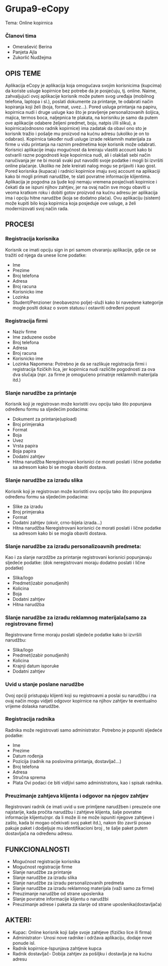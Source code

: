 # Grupa9-eCopy
Tema: Online kopirnica

### Članovi tima
- Omerašević Berina
- Panjeta Ajla
- Zukorlić Nudžejma

## OPIS  TEME

Aplikacija eCopy je aplikacija koja omogućava svojim korisnicima (kupcima) da koriste usluge kopirnice bez potrebe da je posjećuju, tj. online. Naime, zahvaljujući  ovoj aplikacije korisnik može putem svog uređaja (mobilnog telefona, laptopa i sl.), poslati dokumente za printanje, te odabrati način kopiranja koji želi (boja, format, uvez...). Pored usluga printanja na papiru, kopirnica nudi i druge usluge kao što je pravljenje personalizovanih šoljica, majica, termos boca, naljepnica te plakata, na korisniku je samo da putem ove aplikacije odabere  željeni predmet,  boju, natpis i/ili sliku), a kopirnica(odnosno radnik kopirnice) ima zadatak da obavi ono sto je korisnik tražio i pošalje mu proizvod na kućnu adresu (ukoliko je on to odabrao). Kopirnica također nudi usluge izrade reklamnih materijala za firme u vidu printanja na raznim predmetima koje korisnik može odabrati.
Korisnici aplikacije imaju mogućnost da kreiraju vlastiti account kako bi ostvarili razne pogodnosti koje kopoirnica nudi, ali i olakšali sebi način naručivanja jer ne bi morali svaki put navoditi svoje podatke i mogli bi izvršiti online plaćanje. Ukoliko ne žele kreirati nalog mogu se prijaviti i kao gost. Pored korisnika (kupaca) i radnici kopirnice imaju svoj account na aplikaciji kako bi mogli primati narudžbe, te slati povratne informacije klijentima.
Aplikacija je pogodna za ljude koji nemaju vremena posjećivati kopirnice i čekati da se ispuni njihov zahtjev, jer na ovaj način sve mogu obaviti u veoma kratkom roku i dobiti gotov proizvod na kućnu adresu jer aplikacija ima i opciju hitne narudžbe (koja se dodatno plaća).
Ovu aplikaciju (sistem) može kupiti bilo koja kopirnica koja posjeduje ove usluge, a želi modernizovati svoj način rada.

## PROCESI

### Registracija korisnika
Korisnik ce imati opciju sign in pri samom otvaranju aplikacije, gdje ce se tražiti od njega da unese licne podatke:
- Ime
-	Prezime
-	Broj telefona
-	Adresa
-	Broj racuna
-	Korisnicko ime
-	Lozinka
-	Student/Penzioner (neobavezno polje)-služi kako bi navedene kategorije mogle poslti dokaz o svom statusu i ostavriti određeni popust

### Registracija firmi
-	Naziv firme
-	Ime zaduzene osobe
-	Broj telefona
-	Adresa
-	Broj racuna
-	Korisnicko ime
-	Lozinka
Napomena: Potrebno je da se razlikuje registracija firmi i registracija fizičkih lica, jer kopirnica nudi različite pogodnosti za ova dva slučaja (npr. za firme je omogućeno prinatnje reklamnih materijala itd.)

### Slanje narudžbe za printanje
Korisnik koji je  registrovan može koristiti ovu opciju tako što popunjava određenu formu sa sljedećim podacima:
-	Dokument za printanje(upload)
-	Broj primjeraka
-	Format
-	Boja
-	Uvez
-	Vrsta papira
-	Boja papira
-	Dodatni zahtjev
-	Hitna narudžba
Neregistrovani korisnici će morati poslati i lične podatke sa adresom kako bi se mogla obaviti dostava.

### Slanje narudžbe za izradu slika
Korisnik koji je  registrovan može koristiti ovu opciju tako što popunjava određenu formu sa sljedećim podacima:
-	Slike za izradu
-	Broj primjeraka
-	Format
-	Dodatni zahtjev (okvir, crno-bijela izrada...)
-	Hitna narudžba
Neregistrovani korisnici će morati poslati i lične podatke sa adresom kako bi se mogla obaviti dostava.

### Slanje narudžbe za izradu personalizoavnih predmeta:
Kao i za slanje narzdžbe za printanje registrovani korisnici popunjavaju sljedeće podatke: (dok neregistrovani moraju dodatno poslati i lične podatke)
-	Slika/logo
-	Predmet(izabir  ponudjenih)
-	Kolicina
-	Boja
-	Dodatni zahtjev
-	Hitna narudžba

### Slanje narudžbe za izradu reklamnog materijala(samo za registrovane  firme)
Registrovane firme  moraju poslati sljedeće podatke kako bi izvršili narudžbu:
-	Slika/logo
-	Predmet(izabir  ponudjenih)
-	Kolicina
-	Krajnji datum isporuke
-	Dodatni zahtjev

### Uvid u stanje poslane narudžbe
Ovoj opciji pristupaju klijenti koji su registroavni a poslai su narudžbu i na ovaj način mogu vidjeti odgovor kopirnice na njihov zahtjev te eventualno vrijeme dolaska narudžbe. 

### Registracija radnika
Radnika može registrovati samo administrator. Potrebno je popuniti sljedeće podatke:
-	Ime
-	Prezime
-	Datum rođenja
-	Pozicija (radnik na poslovima printanja, dostavljač...)
-	Broj telefona
-	Adresa
-	Stručna sprema
-	Plata
Ovi podaci će biti vidljivi samo administratoru, kao i spisak radnika.

### Preuzimanje zahtjeva klijenta i odgovor na njegov zahtjev
Registrovani radnik će imati uvid u sve primljene narudžben i preuzeće one najstarije, kada pročita narudžbu i zahtjeve klijenta, šalje povratne informacije klijentu(npr. da li može ili ne može ispuniti njegove zahtjeve i zašto, kada bi mogao očekivati svoj paket itd.), nakon što završi posao pakuje paket i dodjeljuje mu identifikacioni  broj , te šalje paket putem dostavljača na određenu adresu.

## FUNKCIONALNOSTI

- Mogućnost registracije korisnika
- Mogućnost registracije firme
- Slanje narudžbe za printanje
- Slanje narudžbe za izradu slika
- Slanje narudžbe za izradu personalizovanih predmeta
- Slanje narudžbe za izradu reklamnog materijala (važi samo za firme)
- Preuzimanje narudžbe od strane uposlenika
- Slanje povratne informacije klijentu o narudžbi
- Preuzimanje adrese i paketa za slanje od strane uposlenika(dostavljača)

## AKTERI:

- Kupac: Online korisnik koji šalje svoje zahtjeve (fizičko lice ili firma)
- Administrator- Unosi nove radnike i održava aplikaciju, dodaje nove ponude isl.
- Radnik kopirnice-Ispunjava zahtjeve kupca
- Radnik dostavljač- Dobija zahtjev za pošiljku i dostavlja je na kućnu adresu

